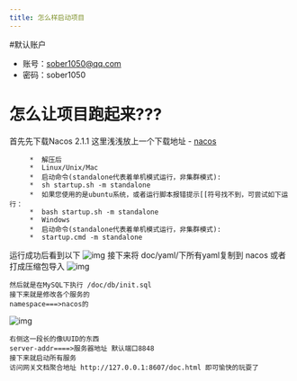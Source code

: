 ```yaml
---
title: 怎么样启动项目
---
```

#默认账户
 - 账号：sober1050@qq.com
 - 密码：sober1050
# 怎么让项目跑起来???

首先先下载Nacos 2.1.1 
这里浅浅放上一个下载地址 - [nacos](https://github.com/alibaba/nacos/releases)
```  
     *  解压后   
     *  Linux/Unix/Mac
     *  启动命令(standalone代表着单机模式运行，非集群模式):
     *  sh startup.sh -m standalone
     *  如果您使用的是ubuntu系统，或者运行脚本报错提示[[符号找不到，可尝试如下运行：
     *  bash startup.sh -m standalone
     *  Windows
     *  启动命令(standalone代表着单机模式运行，非集群模式):
     *  startup.cmd -m standalone
```
运行成功后看到以下
<img src="/img/nacos.png" alt="img" />
接下来将 doc/yaml/下所有yaml复制到 nacos 或者打成压缩包导入
<img src="/img/nacosp.png" alt="img" />
```
然后就是在MySQL下执行 /doc/db/init.sql
接下来就是修改各个服务的
namespace===>nacos的
```
<img src="/img/namespace.png" alt="img" />

```
右侧这一段长的像UUID的东西
server-addr====>服务器地址 默认端口8848
接下来就启动所有服务
访问网关文档聚合地址 http://127.0.0.1:8607/doc.html 即可愉快的玩耍了
```